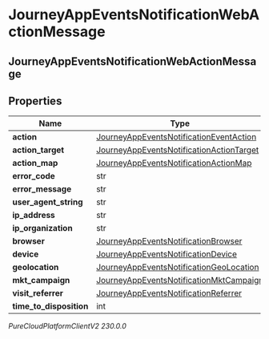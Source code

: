 # JourneyAppEventsNotificationWebActionMessage

## JourneyAppEventsNotificationWebActionMessage

## Properties

|Name | Type | Description | Notes|
|------------ | ------------- | ------------- | -------------|
| **action** | [JourneyAppEventsNotificationEventAction](JourneyAppEventsNotificationEventAction) |  | [optional] |
| **action_target** | [JourneyAppEventsNotificationActionTarget](JourneyAppEventsNotificationActionTarget) |  | [optional] |
| **action_map** | [JourneyAppEventsNotificationActionMap](JourneyAppEventsNotificationActionMap) |  | [optional] |
| **error_code** | str |  | [optional] |
| **error_message** | str |  | [optional] |
| **user_agent_string** | str |  | [optional] |
| **ip_address** | str |  | [optional] |
| **ip_organization** | str |  | [optional] |
| **browser** | [JourneyAppEventsNotificationBrowser](JourneyAppEventsNotificationBrowser) |  | [optional] |
| **device** | [JourneyAppEventsNotificationDevice](JourneyAppEventsNotificationDevice) |  | [optional] |
| **geolocation** | [JourneyAppEventsNotificationGeoLocation](JourneyAppEventsNotificationGeoLocation) |  | [optional] |
| **mkt_campaign** | [JourneyAppEventsNotificationMktCampaign](JourneyAppEventsNotificationMktCampaign) |  | [optional] |
| **visit_referrer** | [JourneyAppEventsNotificationReferrer](JourneyAppEventsNotificationReferrer) |  | [optional] |
| **time_to_disposition** | int |  | [optional] |



_PureCloudPlatformClientV2 230.0.0_
